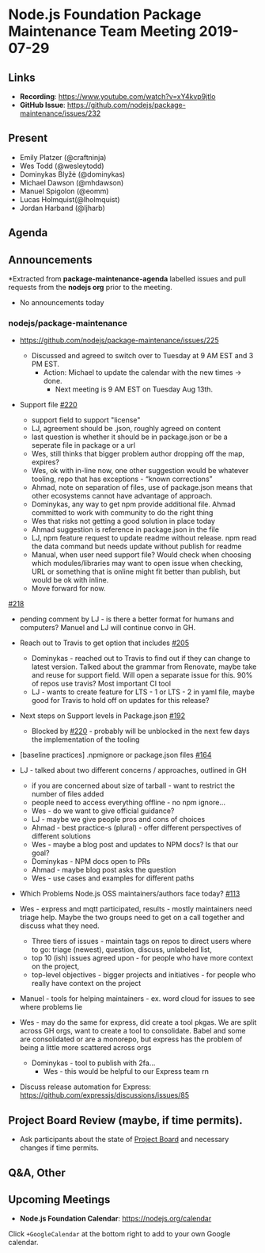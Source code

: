 # Node.js Foundation Package Maintenance Team Meeting 2019-07-29

## Links

* **Recording**:  https://www.youtube.com/watch?v=xY4kvp9jtlo
* **GitHub Issue**: https://github.com/nodejs/package-maintenance/issues/232

## Present

* Emily Platzer (@craftninja)
* Wes Todd (@wesleytodd)
* Dominykas Blyžė (@dominykas)
* Michael Dawson (@mhdawson)
* Manuel Spigolon (@eomm)
* Lucas Holmquist(@lholmquist)
* Jordan Harband (@ljharb)

## Agenda

## Announcements
 
*Extracted from **package-maintenance-agenda** labelled issues and pull requests from the **nodejs org** prior to the meeting.

* No announcements  today

### nodejs/package-maintenance

* https://github.com/nodejs/package-maintenance/issues/225
  * Discussed and agreed to switch over to Tuesday at 9 AM EST and 3 PM EST.
    * Action: Michael to update the calendar with the new times -> done.
      * Next meeting is 9 AM EST on Tuesday Aug 13th.

* Support file [#220](https://github.com/nodejs/package-maintenance/pull/220)
  * support field to support "license" 
  * LJ, agreement should be .json, roughly agreed on content
  * last question is whether it should be in package.json or be a seperate file in
    package or a url 
  * Wes, still thinks that bigger problem author dropping off the map, expires?
  * Wes, ok with in-line now, one other suggestion would be whatever tooling, repo
    that has exceptions - “known corrections”
  * Ahmad, note on separation of files, use of package.json means that other ecosystems
    cannot have advantage of approach. 
  * Dominykas, any way to get npm provide additional file.  Ahmad committed to work with
    community to do the right thing
  * Wes that risks not getting a good solution in place today
  * Ahmad suggestion is reference in package.json in the file
  * LJ, npm feature request to update readme without release. npm read the data command but
    needs update without publish for readme
  * Manual, when user need support file?  Would check when choosing which modules/libraries
    may want to open issue when checking, URL or something that is online might fit better than
    publish, but would be ok with inline.
  * Move forward for now.

[#218](https://github.com/nodejs/package-maintenance/issues/218)
* pending comment by LJ - is there a better format for humans and computers? Manuel and LJ
  will continue convo in GH.

* Reach out to Travis to get option that includes
[#205](https://github.com/nodejs/package-maintenance/issues/205)
   * Dominykas - reached out to Travis to find out if they can change to latest version. Talked
     about the grammar from Renovate, maybe take and reuse for support field. Will open a
     separate issue for this. 90% of repos use travis? Most important CI tool
  * LJ - wants to create feature for LTS - 1 or LTS - 2 in yaml file, maybe good for Travis to hold
    off on updates for this release?

* Next steps on Support levels in Package.json 
[#192](https://github.com/nodejs/package-maintenance/issues/192)
  * Blocked by [#220](https://github.com/nodejs/package-maintenance/issues/220) - probably will
    be unblocked in the next few days the implementation of the tooling

* \[baseline practices\] .npmignore or package.json files [#164](https://github.com/nodejs/package-maintenance/issues/164)
* LJ - talked about two different concerns / approaches, outlined in GH
  * if you are concerned about size of tarball - want to restrict the number of files 
    added
  * people need to access everything offline - no npm ignore…
  * Wes - do we want to give official guidance?
  * LJ - maybe we give people pros and cons of choices
  * Ahmad - best practice-s (plural) - offer different perspectives of different solutions
  * Wes - maybe a blog post and updates to NPM docs? Is that our goal?
  * Dominykas - NPM docs open to PRs
  * Ahmad - maybe blog post asks the question
  * Wes - use cases and examples for different paths

* Which Problems Node.js OSS maintainers/authors face today? [#113](https://github.com/nodejs/package-maintenance/issues/113)
 * Wes - express and mqtt participated, results - mostly maintainers need triage help. Maybe the
    two groups need to get on a call together and discuss what they need. 
    * Three tiers of issues - maintain tags on repos to direct users where to go: triage (newest),
      question, discuss, unlabeled list, 
    * top 10 (ish) issues agreed upon - for people who have more context on the project,
    * top-level objectives - bigger projects and initiatives - for people who really have context on
      the project

* Manuel - tools for helping maintainers - ex. word cloud for issues to see where problems lie
* Wes - may do the same for express, did create a tool pkgas. We are split across GH orgs,
  want to create a tool to consolidate. Babel and some are consolidated or are a monorepo, but
  express has the problem of being a little more scattered across orgs
    * Dominykas - tool to publish with 2fa…
      * Wes - this would be helpful to our Express team rn
* Discuss release automation for Express: https://github.com/expressjs/discussions/issues/85

## Project Board Review (maybe, if time permits).

* Ask participants about the state of [Project Board](https://github.com/nodejs/package-maintenance/projects/1) and necessary changes if time permits.

## Q&A, Other

## Upcoming Meetings

* **Node.js Foundation Calendar**: https://nodejs.org/calendar

Click `+GoogleCalendar` at the bottom right to add to your own Google calendar.


